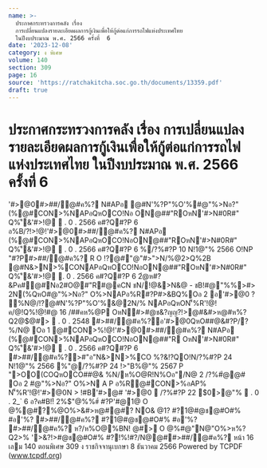 ```yaml
---
name: >-
  ประกาศกระทรวงการคลัง เรื่อง
  การเปลี่ยนแปลงรายละเอียดผลการกู้เงินเพื่อให้กู้ต่อแก่การรถไฟแห่งประเทศไทย
  ในปีงบประมาณ พ.ศ. 2566 ครั้งที่  6
date: '2023-12-08'
category: ง พิเศษ
volume: 140
section: 309
page: 16
source: 'https://ratchakitcha.soc.go.th/documents/13359.pdf'
draft: true
---
```


# ประกาศกระทรวงการคลัง เรื่อง การเปลี่ยนแปลงรายละเอียดผลการกู้เงินเพื่อให้กู้ต่อแก่การรถไฟแห่งประเทศไทย ในปีงบประมาณ พ.ศ. 2566 ครั้งที่  6

'#>@0#>##/@#ค%? N#APอ @#N'%?P"%O'%#@"%>Nอ?" (%@#CON>%NAPอQหOCO!Nอ ON@##"ROหN'#>N#0R#" Q%'ี&'#>!@  . 0 . 2566 ค#?Q#?P 6 อ%B/?!>!@!'#>@0#>##/@#ค%? N#APอ (%@#CON>%NAPอQหOCO!NอON@##"ROหN'#>N#0R#" Q%'ี&'#>!@  . 0 . 2566 ค#?Q#?P 6 %/?%#?P 10 N!1@"% 2566 O!NP "#?P#>##/@#ค%? R O !?@#"@"#>">N/%@2>Q%2B @#N&>N>%CONAPอQหOCO!NอON@##"ROหN'#>N#0R#" Q%'ี&'#>!@  . 0 . 2566 ค#?Q#?P 6 2ํ@ห#?&Pค#@#Nอ2#O@#"R#@คCN ชN/!@&>N&@ - ชB!#@"%%>#> 2N(%QหO#@"%>Nอ?" O%>NAPอ%R#?P#>&BQ%Oอ 2 อ'#>@0 ? %N@/!?@#N'%?P"%O'%&@2N/% NAPอQหON'็%R'!@!ค/@!Q%!@!#@ 16 /##คห%@P OหN#>#@ช&?ญญ?!>@#&#>ห@#ห%?Q2@$@#>  . 0 . 2548 #>##/@#ค%?อ'#>@0QหO##@&#?P/?%/N@ Oอ 1 @#CON>%!@!'#>@0#>##/@#ค%? N#APอ (%@#CON>%NAPอQหOCO!NอON@##"R OหN'#>N#0R#" Q%'ี&'#>!@  . 0 . 2566 ค#?Q#?P 6 #>##/@#ค%?>#"อ"N&>N>%CO %?&!?QO!N/?%#?P 24 N!1@"% 2566 %"@/?%#?P 24 !>"B%@"% 2567 P ">OO(COQหOCO##@& %N/ห%O@R!N%Oอ"/N@ 2 /?%#ํ@@# Oอ 2 #@"%>Nอ?" O%>N A P อ%R@#CON>%อAP% N'็%R'!@!'#>@0N > !#B'#>@# '#>@0  /?%#?P 22 $0>@"%  . 0 . 2_` 6 อ?ค#B!!์ 2%$"@%%#์ #?P'#@1@ O @%@#?%@O%>&#>ห@#@#? NO& @1? #?1@#@ช@#O#% #อ'%? #>##/@#ค%? #?1@#@ช@#O#% #อ'%? #>##/@#ค%? ห?/ห%O@%BN! @#> O @%#@"N@"O%>ห%?Q2>% '>&?!>#@ช@#O#% #?!%!#?/N@@##>##/@#ค%? หน้า 16 เลม 140 ตอนพิเศษ 309 ง ราชกิจจานุเบกษา 8 ธันวาคม 2566 Powered by TCPDF (www.tcpdf.org)
